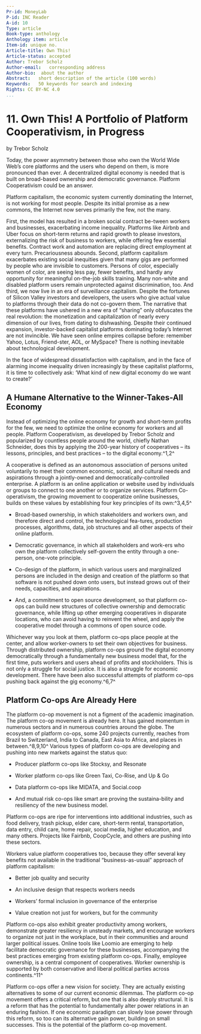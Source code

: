 ```yaml
---
Pr-id: MoneyLab
P-id: INC Reader
A-id: 10
Type: article
Book-type: anthology
Anthology item: article
Item-id: unique no.
Article-title: Own This!
Article-status: accepted
Author: Trebor Scholz
Author-email:   corresponding address
Author-bio:  about the author
Abstract:   short description of the article (100 words)
Keywords:   50 keywords for search and indexing
Rights: CC BY-NC 4.0
...
```



# 11. Own This! A Portfolio of Platform Cooperativism, in Progress

by Trebor Scholz

Today, the power asymmetry between those who own the World Wide Web’s
core platforms and the users who depend on them, is more pronounced than
ever. A decentralized digital economy is needed that is built on
broad-based ownership and democratic governance. Platform Cooperativism
could be an answer.

Platform capitalism, the economic system currently dominating the
Internet, is not working for most people. Despite its initial promise as
a new commons, the Internet now serves primarily the few, not the many.

First, the model has resulted in a broken social contract be-tween
workers and businesses, exacerbating income inequality. Platforms like
Airbnb and Uber focus on short-term returns and rapid growth to please
investors, externalizing the risk of business to workers, while offering
few essential benefits. Contract work and automation are replacing
direct employment at every turn. Precariousness abounds. Second,
platform capitalism exacerbates existing social inequities given that
many gigs are performed by people who are invisible to customers.
Persons of color, especially women of color, are seeing less pay, fewer
benefits, and hardly any opportunity for meaningful on-the-job skills
training. Many non-white and disabled platform users remain unprotected
against discrimination, too. And third, we now live in an era of
surveillance capitalism. Despite the fortunes of Silicon Valley
investors and developers, the users who give actual value to platforms
through their data do not co-govern them. The narrative that these
platforms have ushered in a new era of “sharing” only obfuscates the
real revolution: the monetization and capitalization of nearly every
dimension of our lives, from dating to dishwashing. Despite their
continued expansion, investor-backed capitalist platforms dominating
today’s Internet are not invincible. We have seen online empires
collapse before: remember Yahoo, Lotus, Friend-ster, AOL, or MySpace?
There is nothing inevitable about technological development.

In the face of widespread dissatisfaction with capitalism, and in the
face of alarming income inequality driven increasingly by these
capitalist platforms, it is time to collectively ask: ‘What kind of new
digital economy do we want to create?’

## A Humane Alternative to the Winner-Takes-All Economy

Instead of optimizing the online economy for growth and short-term
profits for the few, we need to optimize the online economy for workers
and all people. Platform Cooperativism, as developed by Trebor
Scholz and popularized by countless people around the world,
chiefly Nathan Schneider, does this by applying the 200-year history of
cooperatives – its lessons, principles, and best practices – to the
digital economy.^1,2^

A cooperative is defined as an autonomous association of persons united
voluntarily to meet their common economic, social, and cultural needs
and aspirations through a jointly-owned and democratically-controlled
enterprise. A platform is an online application or website used by
individuals or groups to connect to one another or to organize services.
Platform Co-operativism, the growing movement to cooperatize online
businesses, builds on these values by establishing four key principles
of its own:^3,4,5^

-   Broad-based ownership, in which stakeholders and workers own, and
    therefore direct and control, the technological fea-tures,
    production processes, algorithms, data, job structures and all other
    aspects of their online platform.

-   Democratic governance, in which all stakeholders and work-ers who
    own the platform collectively self-govern the entity through a
    one-person, one-vote principle.

-   Co-design of the platform, in which various users and marginalized
    persons are included in the design and creation of the platform so
    that software is not pushed down onto users, but instead grows out
    of their needs, capacities, and aspirations.

-   And, a commitment to open source development, so that platform
    co-ops can build new structures of collective ownership and
    democratic governance, while lifting up other emerging cooperatives
    in disparate locations, who can avoid having to reinvent the wheel,
    and apply the cooperative model through a commons of open source
    code.

Whichever way you look at them, platform co-ops place people at the
center, and allow worker-owners to set their own objectives for
business. Through distributed ownership, platform co-ops ground the
digital economy democratically through a fundamentally new business
model that, for the first time, puts workers and users ahead of profits
and stockholders. This is not only a struggle for social justice. It is
also a struggle for economic development. There have been also
successful attempts of platform co-ops pushing back against the gig
economy.^6,7^

## Platform Co-ops Are Already Here

The platform co-op movement is not a figment of the academic
imagination. The platform co-op movement is already here. It has gained
momentum in numerous sectors and in numerous countries around the globe.
The ecosystem of platform co-ops, some 240 projects currently, reaches
from Brazil to Switzerland, India to Canada, East Asia to Africa, and
places in between.^8,9,10^ Various types of platform co-ops are
developing and pushing into new markets against the status quo:

-   Producer platform co-ops like Stocksy, and Resonate

-   Worker platform co-ops like Green Taxi, Co-Rise, and Up & Go

-   Data platform co-ops like MIDATA, and Social.coop

-   And mutual risk co-ops like smart are proving the sustaina-bility
    and resiliency of the new business model.

Platform co-ops are ripe for interventions into additional industries,
such as food delivery, trash pickup, elder care, short-term rental,
transportation, data entry, child care, home repair, social media,
higher education, and many others. Projects like Fairbnb, CoopCycle, and
others are pushing into these sectors.

Workers value platform cooperatives too, because they offer several key
benefits not available in the traditional “business-as-usual” approach
of platform capitalism:

-   Better job quality and security

-   An inclusive design that respects workers needs

-   Workers’ formal inclusion in governance of the enterprise

-   Value creation not just for workers, but for the community

Platform co-ops also exhibit greater productivity among workers,
demonstrate greater resiliency in unsteady markets, and encourage
workers to organize not just in the workplace, but in their communities
and around larger political issues. Online tools like Loomio are
emerging to help facilitate democratic governance for these businesses,
accompanying the best practices emerging from existing platform co-ops.
Finally, employee ownership, is a central component of cooperatives.
Worker ownership is supported by both conservative and liberal political
parties across continents.^11^

Platform co-ops offer a new vision for society. They are actually
existing alternatives to some of our current economic dilemmas. The
platform co-op movement offers a critical reform, but one that is also
deeply structural. It is a reform that has the potential to
fundamentally alter power relations in an enduring fashion. If one
economic paradigm can slowly lose power through this reform, so too can
its alternative gain power, building on small successes. This is the
potential of the platform co-op movement.
